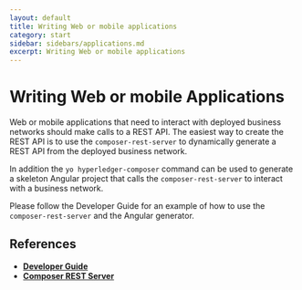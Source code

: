 ```yaml
---
layout: default
title: Writing Web or mobile applications
category: start
sidebar: sidebars/applications.md
excerpt: Writing Web or mobile applications
---
```


# Writing Web or mobile Applications

Web or mobile applications that need to interact with deployed business networks should make calls to a REST API. The easiest way to create the REST API is to use the `composer-rest-server` to dynamically generate a REST API from the deployed business network.

In addition the `yo hyperledger-composer` command can be used to generate a skeleton Angular project that calls the `composer-rest-server` to interact with a business network.

Please follow the Developer Guide for an example of how to use the `composer-rest-server` and the Angular generator.

## References

* [**Developer Guide**](../tutorials/developer-guide.html)
* [**Composer REST Server**](../integrating/getting-started-rest-api.html)
